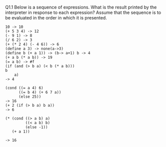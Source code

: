 Q1.1 Below is a sequence of expressions. What is the result printed by the interpreter in response to each expression? Assume that the sequence is to be evaluated in the order in which it is presented.


```
10 -> 10
(+ 5 3 4) -> 12
(- 9 1) -> 8
(/ 6 2) -> 3
(+ (* 2 4) (- 4 6)) -> 6
(define a 3) -> none(a->3)
(define b (+ a 1)) -> (b-> a+1) b -> 4
(+ a b (* a b)) -> 19
(= a b) -> #f
(if (and (> b a) (< b (* a b)))  
b
    a)
-> 4

(cond ((= a 4) 6)
      ((= b 4) (+ 6 7 a))
      (else 25))
-> 16 
(+ 2 (if (> b a) b a))
-> 6

(* (cond ((> a b) a)
         ((< a b) b)
         (else -1))
   (+ a 1))

-> 16
```


